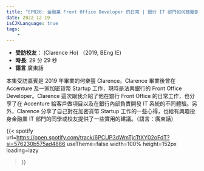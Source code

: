 ```yaml
---
title: "EP026: 金融業 Front Office Developer 的日常 | 銀行 IT 部門如何鼓勵創新？"
date: 2022-12-19
isCJKLanguage: true
tags:
    - 
---
```


- **受訪校友**： (Clarence Ho) （2019, BEng IE)
- **時長**: 29 分 29 秒
- **語言** 廣東話

<!--more-->

本集受訪嘉賓是 2019 年畢業的何樂豐 Clarence。Clarence 畢業後曾在 Accenture 及一家加密貨幣 Startup 工作，現時是法興銀行的 Front Office Developer。Clarence 這次跟我介紹了他在銀行 Front Office 的日常工作，也分享了在 Accenture 給客戶做項目以及在銀行內部負責開發 IT 系統的不同體驗。另外，Clarence 分享了自己對在加密貨幣 Startup 工作的一些心得，也給有興趣投身金融業 IT 部門的同學或校友提供了一些實用的建議。（語言：廣東話） 

{{< spotify 
  url=https://open.spotify.com/track/6PCUP3dWmTjcTtXY02oFdT?si=576230b575ad4886
  useTheme=false
  width=100%
  height=152px
  loading=lazy
>}}